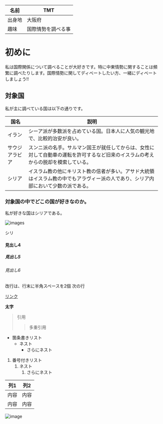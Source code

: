 | 名前 | TMT |
|-----|-----|
| 出身地 |  大阪府 |
| 趣味 | 国際情勢を調べる事 |








# 初めに

私は国際関係について調べることが大好きです。特に中東情勢に関することは頻繁に調べたりします。国際情勢に関してディベートしたい方、一緒にディベートしましょう!!

## 対象国

私が主に調べている国は以下の通りです。

| 国名 | 説明 |
| ---- | ---- |
|イラン | シーア派が多数派を占めている国。日本人に人気の観光地で、比較的治安が良い。|
|サウジアラビア | スンニ派の名手。サルマン国王が就任してからは、女性に対して自動車の運転を許可するなど旧来のイスラムの考えからの脱却を模索している。 |
| シリア | イスラム教の他にキリスト教の信者が多い。アサド大統領はイスラム教の中でもアラヴィー派の人であり、シリア内部において少数の派である。 |



### 対象国の中でどこの国が好きなのか。

私が好きな国はシリアである。

![images](https://upload.wikimedia.org/wikipedia/commons/5/53/Flag_of_Syria.svg)

シリ


#### 見出し4
##### 見出し5
###### 見出し6

改行は、行末に半角スペースを2個
次の行

[リンク](https://www.google.co.jp/)

**太字**

> 引用
>> 多重引用


- 箇条書きリスト
  - ネスト
    - さらにネスト


1. 番号付きリスト
   1. ネスト
      1. さらにネスト


| 列1  | 列2  |
|-----|-----|
| 内容  | 内容  |
| 内容  | 内容  |

![image](/GHPages_WebSite/assets/images/logo-150.png)
